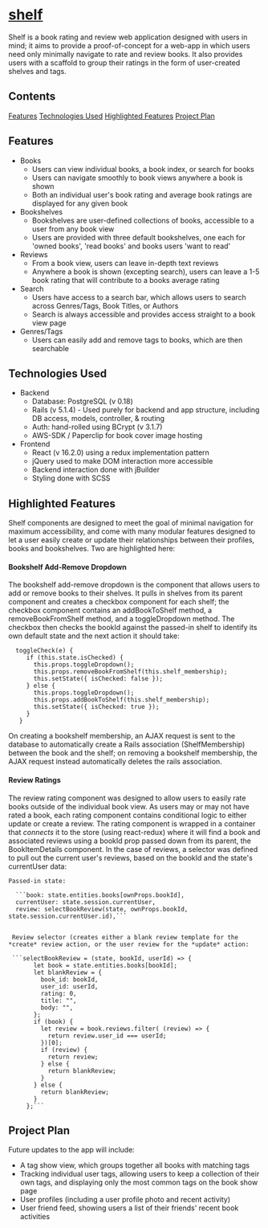 [shelf](https://shelf-by-brenhamill.herokuapp.com)
======

Shelf is a book rating and review web application designed with users in mind; it aims to provide a proof-of-concept for a web-app in which users need only minimally navigate to rate and review books. It also provides users with a scaffold to group their ratings in the form of user-created shelves and tags.

## Contents
[Features](#features)
[Technologies Used](#technologies-used)
[Highlighted Features](#highlighted-features)
[Project Plan](#project-plan)

## Features
  * Books
    * Users can view individual books, a book index, or search for books
    * Users can navigate smoothly to book views anywhere a book is shown
    * Both an individual user's book rating and average book ratings are displayed for any given book
  * Bookshelves
    * Bookshelves are user-defined collections of books, accessible to a user from any book view
    * Users are provided with three default bookshelves, one each for 'owned books', 'read books' and books users 'want to read'
  * Reviews
    * From a book view, users can leave in-depth text reviews
    * Anywhere a book is shown (excepting search), users can leave a 1-5 book rating that will contribute to a books average rating
  * Search
    * Users have access to a search bar, which allows users to search across Genres/Tags, Book Titles, or Authors
    * Search is always accessible and provides access straight to a book view page
  * Genres/Tags
    * Users can easily add and remove tags to books, which are then searchable

## Technologies Used
 * Backend
   * Database: PostgreSQL (v 0.18)
   * Rails (v 5.1.4) - Used purely for backend and app structure, including DB access, models, controller, & routing
   * Auth: hand-rolled using BCrypt (v 3.1.7)
   * AWS-SDK / Paperclip for book cover image hosting
 * Frontend
   * React (v 16.2.0) using a redux implementation pattern
   * jQuery used to make DOM interaction more accessible
   * Backend interaction done with jBuilder
   * Styling done with SCSS
   
   
 ## Highlighted Features
 
   Shelf components are designed to meet the goal of minimal navigation for maximum accessibility, and come with many modular features designed to let a user easily create or update their relationships between their profiles, books and bookshelves. Two are highlighted here:
   
 #### Bookshelf Add-Remove Dropdown
  
  The bookshelf add-remove dropdown is the component that allows users to add or remove books to their shelves. It pulls in shelves from its parent component and creates a checkbox component for each shelf; the checkbox component contains an addBookToShelf method, a removeBookFromShelf method, and a toggleDropdown method. The checkbox then checks the bookId against the passed-in shelf to identify its own default state and the next action it should take:
  
  ```
    toggleCheck(e) {
       if (this.state.isChecked) {
         this.props.toggleDropdown();
         this.props.removeBookFromShelf(this.shelf_membership);
         this.setState({ isChecked: false });
       } else {
         this.props.toggleDropdown();
         this.props.addBookToShelf(this.shelf_membership);
         this.setState({ isChecked: true });
       }
     }
  ```
  
  On creating a bookshelf membership, an AJAX request is sent to the database to automatically create a Rails association (ShelfMembership) between the book and the shelf; on removing a bookshelf membership, the AJAX request instead automatically deletes the rails association.
 
 #### Review Ratings
   The review rating component was designed to allow users to easily rate books outside of the individual book view. As users may or may not have rated a book, each rating component contains conditional logic to either update or create a review. The rating component is wrapped in a container that *connects* it to the store (using react-redux) where it will find a book and associated reviews using a bookId prop passed down from its parent, the BookItemDetails component. In the case of reviews, a selector was defined to pull out the current user's reviews, based on the bookId and the state's currentUser data:
   
   
    Passed-in state:
    
      ```book: state.entities.books[ownProps.bookId],
      currentUser: state.session.currentUser,
      review: selectBookReview(state, ownProps.bookId, state.session.currentUser.id),```
       
       
     Review selector (creates either a blank review template for the *create* review action, or the user review for the *update* action:
     
     ```selectBookReview = (state, bookId, userId) => {
           let book = state.entities.books[bookId];
           let blankReview = {
             book_id: bookId,
             user_id: userId,
             rating: 0,
             title: "",
             body: "",
           };
           if (book) {
             let review = book.reviews.filter( (review) => {
               return review.user_id === userId;
             })[0];
             if (review) {
               return review;
             } else {
               return blankReview;
             }
           } else {
             return blankReview;
           }
         };```
         
## Project Plan

Future updates to the app will include:
  * A tag show view, which groups together all books with matching tags
  * Tracking individual user tags, allowing users to keep a collection of their own tags, and displaying only the most common tags on the book show page
  * User profiles (including a user profile photo and recent activity)
  * User friend feed, showing users a list of their friends' recent book activities
    
